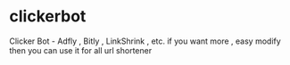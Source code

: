 # clickerbot
Clicker Bot - Adfly , Bitly , LinkShrink , etc. if you want more , easy modify then you can use it for all url shortener

